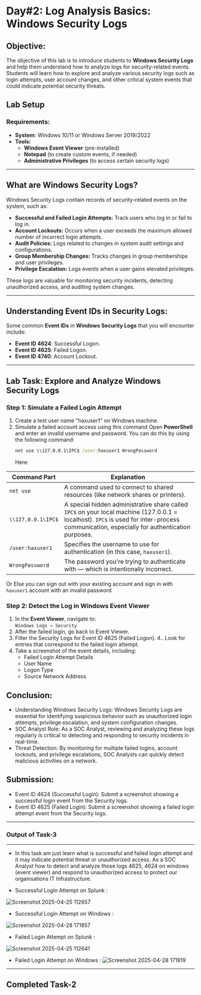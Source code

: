 # **Day#2: Log Analysis Basics: Windows Security Logs**

## **Objective:**
The objective of this lab is to introduce students to **Windows Security Logs** and help them understand how to analyze logs for security-related events. Students will learn how to explore and analyze various security logs such as login attempts, user account changes, and other critical system events that could indicate potential security threats.


## **Lab Setup**
### **Requirements:**
- **System:** Windows 10/11 or Windows Server 2019/2022
- **Tools:**
  - **Windows Event Viewer** (pre-installed)
  - **Notepad** (to create custom events, if needed)
  - **Administrative Privileges** (to access certain security logs)

---

## **What are Windows Security Logs?**
Windows Security Logs contain records of security-related events on the system, such as:
- **Successful and Failed Login Attempts:** Track users who log in or fail to log in.
- **Account Lockouts:** Occurs when a user exceeds the maximum allowed number of incorrect login attempts.
- **Audit Policies:** Logs related to changes in system audit settings and configurations.
- **Group Membership Changes:** Tracks changes in group memberships and user privileges.
- **Privilege Escalation:** Logs events when a user gains elevated privileges.

These logs are valuable for monitoring security incidents, detecting unauthorized access, and auditing system changes.

---

## **Understanding Event IDs in Security Logs:**
Some common **Event IDs** in **Windows Security Logs** that you will encounter include:
- **Event ID 4624**: Successful Logon.
- **Event ID 4625**: Failed Logon.
- **Event ID 4740**: Account Lockout.
---

## **Lab Task: Explore and Analyze Windows Security Logs**


### **Step 1: Simulate a Failed Login Attempt**
1. Create a test user name "haxuser1" on Windows machine.
2. Simulate a failed account access using this command
   Open **PowerShell** and enter an invalid username and password. You can do this by using the following command:
   ```cmd
   net use \\127.0.0.1\IPC$ /user:haxuser1 WrongPassword
   ```
   Here:
   
| Command Part           | Explanation                                                                                   |
|------------------------|-----------------------------------------------------------------------------------------------|
| `net use`              | A command used to connect to shared resources (like network shares or printers).              |
| `\\127.0.0.1\IPC$`     | A special hidden administrative share called `IPC$` on your local machine (127.0.0.1 = localhost). `IPC$` is used for inter-process communication, especially for authentication purposes. |
| `/user:haxuser1`       | Specifies the username to use for authentication (in this case, `haxuser1`).                 |
| `WrongPassword`        | The password you're trying to authenticate with — which is intentionally incorrect.           |

Or Else you can sign out with your existing account and sign in with `haxuser1` account with an invalid password



### **Step 2: Detect the Log in Windows Event Viewer**
1. In the **Event Viewer**, navigate to:  
   `Windows Logs → Security`
2.  After the failed login, go back to Event Viewer.
3. Filter the Security Logs for Event ID 4625 (Failed Logon).
4.. Look for entries that correspond to the failed login attempt.
5. Take a screenshot of the event details, including:
   - Failed Login Attempt Details
   - User Name
   - Logon Type
   - Source Network Address

## Conclusion:
- Understanding Windows Security Logs: Windows Security Logs are essential for identifying suspicious behavior such as unauthorized login attempts, privilege escalation, and system configuration changes.
- SOC Analyst Role: As a SOC Analyst, reviewing and analyzing these logs regularly is critical to detecting and responding to security incidents in real-time.
- Threat Detection: By monitoring for multiple failed logins, account lockouts, and privilege escalations, SOC Analysts can quickly detect malicious activities on a network.

## Submission:
- Event ID 4624 (Successful Login): Submit a screenshot showing a successful login event from the Security logs.
- Event ID 4625 (Failed Login): Submit a screenshot showing a failed login attempt event from the Security logs.
- -------------------------------------------------------------------------------------------------------------------------------------------------------------------------------------------------------------------------

### Output of Task-3
----------------------

* In this task am just learn what is successful and failed login attempt and it may indicate potential threat or unauthorized access. As a SOC Analyst how to detect and analyze those logs 4625, 4624 on windows (event viewer) and respond to unauthorized access to protect our orgainsations IT Infrastructure.

* Successful Login Attempt on Splunk :

![Screenshot 2025-04-25 112657](https://github.com/user-attachments/assets/92608bb3-67aa-4fff-b2bf-f6a862ce1844)

* Successful Login Attempt on Windows :

![Screenshot 2025-04-28 171857](https://github.com/user-attachments/assets/89ad9ae0-6e32-4c39-bb05-be871ef2b03c)

* Failed Login Attempt on Splunk :

![Screenshot 2025-04-25 112641](https://github.com/user-attachments/assets/c4f8aec7-d827-481d-9cb2-52218546d928)


* Failed Login Attempt on Windows :
![Screenshot 2025-04-28 171919](https://github.com/user-attachments/assets/60b042dc-267b-4165-84a0-d7994d077aff)


--------------------------------------------------------------------
   Completed Task-2
   -----------------------------------------------------------



